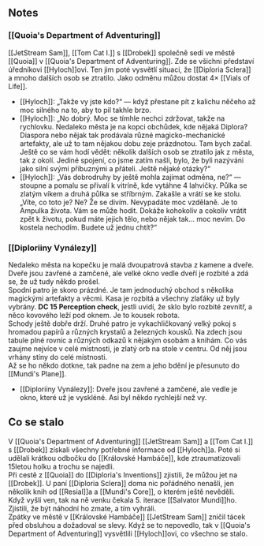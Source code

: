 ## Notes
### [[Quoia's Department of Adventuring]]
[[JetStream Sam]], [[Tom Cat I.]] s [[Drobek]] společně sedí ve městě [[Quoia]] v [[Quoia's Department of Adventuring]]. Zde se všichni představí úředníkovi [[Hyloch]]ovi. Ten jim poté vysvětlí situaci, že [[Diploria Sclera]] a mnoho dalších osob se ztratilo. Jako odměnu můžou dostat 4× [[Vials of Life]].
- [[Hyloch]]: „Takže vy jste kdo?“ — když přestane pít z kalichu něčeho až moc silného na to, aby to pil takhle brzo.
- [[Hyloch]]: „No dobrý. Moc se tímhle nechci zdržovat, takže na rychlovku. Nedaleko města je na kopci obchůdek, kde nějaká Diplora? Diaspora nebo nějak tak prodávala různé magicko-mechanické artefakty, ale už to tam nějakou dobu zeje prázdnotou. Tam bych začal. Ještě co se vám hodí vědět: několik dalších osob se ztratilo jak z města, tak z okolí. Jediné spojení, co jsme zatím našli, bylo, že byli nazýváni jako silní svými příbuznými a přáteli. Ještě nějaké otázky?“    
- [[Hyloch]]: „Vás dobrodruhy by ještě mohla zajímat odměna, ne?“ — stoupne a pomalu se přivalí k vitríně, kde vytáhne 4 lahvičky. Půlka se zlatým víkem a druhá půlka se stříbrným. Zakašle a vrátí se ke stolu. „Víte, co toto je? Ne? Že se divím. Nevypadáte moc vzdělaně. Je to Ampulka života. Vám se může hodit. Dokáže kohokoliv a cokoliv vrátit zpět k životu, pokud máte jejich tělo, nebo nějak tak... moc nevím. Do kostela nechodím. Budete už jednu chtít?“ 
### [[Diploriiny Vynálezy]]
Nedaleko města na kopečku je malá dvoupatrová stavba z kamene a dveře. Dveře jsou zavřené a zamčené, ale velké okno vedle dveří je rozbité a zdá se, že už tudy někdo prošel.  
Spodní patro je skoro prázdné. Je tam jednoduchý obchod s několika magickými artefakty a věcmi. Kasa je rozbitá a všechny zlaťáky už byly vybrány. **DC 15 Perception check**, jestli uvidí, že sklo bylo rozbité zevnitř, a něco kovového leží pod oknem. Je to kousek robota.  
Schody ještě dobře drží. Druhé patro je vykachličkovaný velký pokoj s hromadou papírů a různých krystalů a železných kousků. Na zdech jsou tabule plné rovnic a různých odkazů k nějakým osobám a knihám. Co vás zaujme nejvíce v celé místnosti, je zlatý orb na stole v centru. Od něj jsou vrhány stíny do celé místnosti.  
Až se ho někdo dotkne, tak padne na zem a jeho bdění je přesunuto do [[Mundi's Plane]].

- [[Diploriiny Vynálezy]]: Dveře jsou zavřené a zamčené, ale vedle je okno, které už je vyskléné. Asi byl někdo rychlejší než vy.
## Co se stalo
V [[Quoia's Department of Adventuring]] [[JetStream Sam]] a [[Tom Cat I.]] s [[Drobek]] získali všechny potřebné informace od [[Hyloch]]a. Poté si udělali krátkou odbočku do [[Královské Hambáče]], kde ztraumatizovali 15letou holku a trochu se najedli.  
Při cestě z [[Quoia]] do [[Diploria's Inventions]] zjistili, že můžou jet na [[Drobek]]. U paní [[Diploria Sclera]] doma nic pořádného nenašli, jen několik knih od [[Resial]]a a [[Mundi's Core]], o kterém ještě nevěděli.  
Když vyšli ven, tak na ně venku čekala 5. iterace [[Salvator Mundi]]ho. Zjistili, že být náhodní ho zmate, a tím vyhráli.  
Zpátky ve městě v [[Královské Hambáče]] [[JetStream Sam]] zničil tácek před obsluhou a dožadoval se slevy. Když se to nepovedlo, tak v [[Quoia's Department of Adventuring]] vysvětlili [[Hyloch]]ovi, co všechno se stalo.